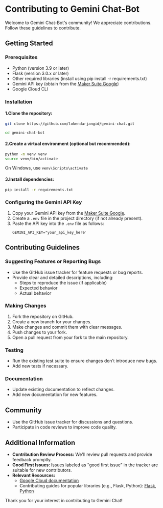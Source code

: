 # Contributing to Gemini Chat-Bot

Welcome to Gemini Chat-Bot's community! We appreciate contributions. Follow these guidelines to contribute.

## Getting Started

### Prerequisites

- Python (version 3.9 or later)
- Flask (version 3.0.x or later)
- Other required libraries (install using pip install -r requirements.txt)
- Gemini API key (obtain from the [Maker Suite Google](https://makersuite.google.com/app/apikey))
- Google Cloud CLI
### Installation

#### 1.Clone the repository:
```Bash
git clone https://github.com/lokendarjangid/gemini-chat.git
```
```Bash
cd gemini-chat-bot
```

#### 2.Create a virtual environment (optional but recommended):
```Bash
python -m venv venv
source venv/bin/activate
```
 On Windows, use `venv\Scripts\activate`

#### 3.Install dependencies:
```Bash
pip install -r requirements.txt
```
### Configuring the Gemini API Key

1. Copy your Gemini API key from the [Maker Suite Google](https://makersuite.google.com/app/apikey).
2. Create a `.env` file in the project directory (if not already present).
3. Paste the API key into the `.env` file as follows:
    ```
    GEMINI_API_KEY="your_api_key_here'
    ```

## Contributing Guidelines

### Suggesting Features or Reporting Bugs

- Use the GitHub issue tracker for feature requests or bug reports.
- Provide clear and detailed descriptions, including:
    - Steps to reproduce the issue (if applicable)
    - Expected behavior
    - Actual behavior

### Making Changes

1. Fork the repository on GitHub.
2. Create a new branch for your changes.
3. Make changes and commit them with clear messages.
4. Push changes to your fork.
5. Open a pull request from your fork to the main repository.

### Testing

- Run the existing test suite to ensure changes don't introduce new bugs.
- Add new tests if necessary.

### Documentation

- Update existing documentation to reflect changes.
- Add new documentation for new features.

## Community

- Use the GitHub issue tracker for discussions and questions.
- Participate in code reviews to improve code quality.

## Additional Information

- **Contribution Review Process:** We'll review pull requests and provide feedback promptly.
- **Good First Issues:** Issues labeled as "good first issue" in the tracker are suitable for new contributors.
- **Relevant Resources:**
    - [Google Cloud documentation](https://cloud.google.com/docs)
    - Contributing guides for popular libraries (e.g., Flask, Python): [Flask](https://flask.palletsprojects.com/en/2.2.x/contributing/), [Python](https://devguide.python.org/)

Thank you for your interest in contributing to Gemini Chat!
